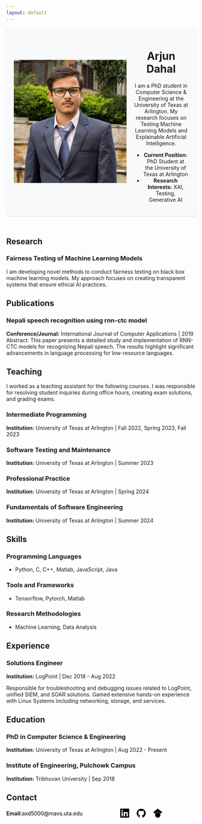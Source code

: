 ```yaml
---
layout: default
---
```


<link rel="stylesheet" type="text/css" href="styles.css">

<header style="background: #f8f9fa; padding: 20px; box-shadow: 0 2px 4px rgba(0,0,0,0.1);">
  <div style="display: flex; align-items: center;">
    <img src="photo.jpg" alt="Arjun Dahal" style="width: 300px; height: auto; margin-right: 20px;">
    <div>
      <h1>Arjun Dahal</h1>
      <p>I am a PhD student in Computer Science & Engineering at the University of Texas at Arlington. My research focuses on Testing Machine Learning Models and Explainable Artificial Intelligence.</p>
      <ul>
        <li><strong>Current Position:</strong> PhD Student at the University of Texas at Arlington</li>
        <li><strong>Research Interests:</strong> XAI, Testing, Generative AI</li>
      </ul>
    </div>
  </div>
</header>


## Research

### Fairness Testing of Machine Learning Models
I am developing novel methods to conduct fairness testing on black box machine learning models. My approach focuses on creating transparent systems that ensure ethical AI practices.



## Publications

### Nepali speech recognition using rnn-ctc model
**Conference/Journal:** International Journal of Computer Applications | 2019
Abstract: This paper presents a detailed study and implementation of RNN-CTC models for recognizing Nepali speech. The results highlight significant advancements in language processing for low-resource languages.



## Teaching

I worked as a teaching assistant for the following courses. I was responsible for resolving student inquiries during office hours, creating exam solutions, and grading exams.

### Intermediate Programming
**Institution:** University of Texas at Arlington | Fall 2022, Spring 2023, Fall 2023

### Software Testing and Maintenance
**Institution:** University of Texas at Arlington | Summer 2023

### Professional Practice
**Institution:** University of Texas at Arlington | Spring 2024

### Fundamentals of Software Engineering
**Institution:** University of Texas at Arlington | Summer 2024




## Skills

### Programming Languages
- Python, C, C++, Matlab, JavaScript, Java

### Tools and Frameworks
- Tensorflow, Pytorch, Matlab

### Research Methodologies
- Machine Learning, Data Analysis 



## Experience

### Solutions Engineer 
**Institution:** LogPoint | Dec 2018 - Aug 2022

Responsible for troubleshooting and debugging issues related to LogPoint, unified SIEM, and SOAR solutions. Gained extensive hands-on experience with Linux Systems including networking, storage, and services.



## Education

### PhD in Computer Science & Engineering
**Institution:** University of Texas at Arlington | Aug 2022 - Present

### Institute of Engineering, Pulchowk Campus
**Institution:** Tribhuvan University | Sep 2018



## Contact

<div style="display: flex; align-items: center;">
  <!-- Display "Email:" label and email address -->
  <span style="font-weight: bold;">Email:</span>
  <a href="mailto:axd5000@mavs.uta.edu" style="text-decoration: none; color: black; margin-right: 100px;">axd5000@mavs.uta.edu</a>

  <!-- LinkedIn -->
  <a href="https://www.linkedin.com/in/arjdahal/" style="margin-right: 20px;">
    <img src="linkedin.svg" alt="LinkedIn" style="width: 24px; height: 24px; vertical-align: middle;">
  </a>

  <!-- GitHub -->
  <a href="https://github.com/ajdahal">
    <img src="github.svg" alt="GitHub" style="width: 24px; height: 24px; vertical-align: middle; margin-right: 20px;">
  </a>

  <!-- Google Scholar -->
  <a href="https://scholar.google.com/citations?hl=en&user=fI9pyVIAAAAJ">
    <img src="googlescholar.svg" alt="Google Scholar" style="width: 24px; height: 24px; vertical-align: middle;">
  </a>
</div>


